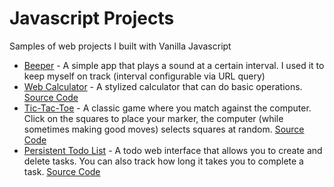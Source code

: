 # Javascript Projects
Samples of web projects I built with Vanilla Javascript
 + [Beeper](https://kavemans.dev/tta/beeper?m=10) - A simple app that plays a sound at a certain interval. I used it to keep myself on track (interval configurable via URL query)
 + [Web Calculator](https://kavemans.dev/tta/calc) - A stylized calculator that can do basic operations. [Source Code](./BasicJavascriptProjects/Project12Calculator)
 + [Tic-Tac-Toe](https://kavemans.dev/tta/ttt) - A classic game where you match against the computer. Click on the squares to place your marker, the computer (while sometimes making good moves) selects squares at random. [Source Code](./BasicJavascriptProjects/Project11TicTacToe)
 + [Persistent Todo List](https://kavemans.dev/tta/todo) - A todo web interface that allows you to create and delete tasks. You can also track how long it takes you to complete a task. [Source Code](./BasicJavascriptProjects/Project17TodoApp)